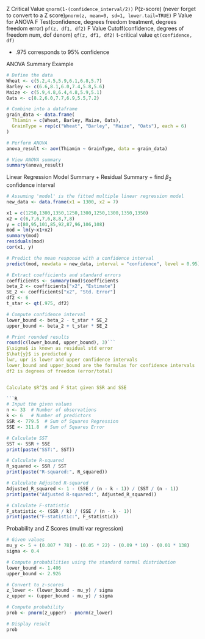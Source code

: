 Z Critical Value ```qnorm(1-(confidence_interval/2))```
P(z-score) (never forget to convert to a Z score)`pnorm(z, mean=0, sd=1, lower.tail=TRUE)`
P Value for ANOVA F Test(confidence, degrees freedom treatment, degrees freedom error) `pf(z, df1, df2)`
F Value Cutoff(confidence, degrees of freedom num, dof denom) `qf(z, df1, df2)`
t-critical value `qt(confidence, df)`
- .975 corresponds to 95% confidence

ANOVA Summary Example
```r
# Define the data
Wheat <- c(5.2,4.5,5.9,6.1,6.8,5.7)
Barley <- c(6.6,8.1,6.0,7.4,5.8,5.6)
Maize <- c(5.9,4.8,6.4,4.8,5.9,5.1)
Oats <- c(8.2,6.0,7.7,6.9,5.5,7.2) 

# Combine into a dataframe
grain_data <- data.frame(
  Thiamin = c(Wheat, Barley, Maize, Oats),
  GrainType = rep(c("Wheat", "Barley", "Maize", "Oats"), each = 6)
)

# Perform ANOVA
anova_result <- aov(Thiamin ~ GrainType, data = grain_data)

# View ANOVA summary
summary(anova_result)
```


Linear Regression Model Summary + Residual Summary + find $\beta_2$ confidence interval
```r
# Assuming 'model' is the fitted multiple linear regression model
new_data <- data.frame(x1 = 1300, x2 = 7)

x1 = c(1250,1300,1350,1250,1300,1250,1300,1350,1350)
x2 = c(6,7,6,7,6,8,8,7,8)
y = c(80,95,101,85,92,87,96,106,108)
mod = lm(y~x1+x2)
summary(mod)
residuals(mod)
cor(x1, y)

# Predict the mean response with a confidence interval
predict(mod, newdata = new_data, interval = "confidence", level = 0.95)

# Extract coefficients and standard errors
coefficients <- summary(mod)$coefficients
beta_2 <- coefficients["x2", "Estimate"]
SE_2 <- coefficients["x2", "Std. Error"]
df2 <- 6
t_star <- qt(.975, df2)

# Compute confidence interval
lower_bound <- beta_2 - t_star * SE_2
upper_bound <- beta_2 + t_star * SE_2

# Print rounded results
round(c(lower_bound, upper_bound), 3)```
$\sigma$ is known as residual std error
$\hat{y}$ is predicted y
lwr, upr is lower and upper confidence intervals 
lower_bound and upper_bound are the formulas for confidence intervals
df2 is degrees of freedom (error/total)


Calculate $R^2$ and F Stat given SSR and SSE

```R
# Input the given values
n <- 33  # Number of observations
k <- 6   # Number of predictors
SSR <- 779.5  # Sum of Squares Regression
SSE <- 311.8  # Sum of Squares Error

# Calculate SST
SST <- SSR + SSE
print(paste("SST:", SST))

# Calculate R-squared
R_squared <- SSR / SST
print(paste("R-squared:", R_squared))

# Calculate Adjusted R-squared
Adjusted_R_squared <- 1 - (SSE / (n - k - 1)) / (SST / (n - 1))
print(paste("Adjusted R-squared:", Adjusted_R_squared))

# Calculate F-statistic
F_statistic <- (SSR / k) / (SSE / (n - k - 1))
print(paste("F-statistic:", F_statistic))
```

Probability and Z Scores (multi var regression)
```r
# Given values
mu_y <- 5 + (0.007 * 78) - (0.05 * 22) - (0.09 * 10) - (0.01 * 138)
sigma <- 0.4

# Compute probabilities using the standard normal distribution
lower_bound <- 1.406
upper_bound <- 2.926

# Convert to z-scores
z_lower <- (lower_bound - mu_y) / sigma
z_upper <- (upper_bound - mu_y) / sigma

# Compute probability
prob <- pnorm(z_upper) - pnorm(z_lower)

# Display result
prob
```